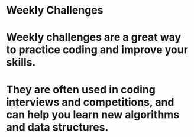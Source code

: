 # Weekly Challenges
# Weekly challenges are a great way to practice coding and improve your skills.
# They are often used in coding interviews and competitions, and can help you learn new algorithms and data structures.